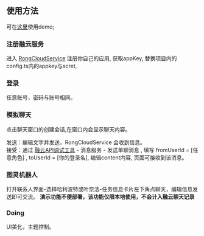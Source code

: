 ## 使用方法

可在[这里](http://www.shunong.shop/x-im)使用demo;

### 注册融云服务

进入 [RongCloudService](https://developer.rongcloud.cn/app/appService) 注册你自己的应用,
获取appKey, 替换项目内的config.ts内的appkey与scret,


### 登录

任意账号，密码与账号相同。

### 模拟聊天

点击聊天窗口的创建会话,在窗口内会显示聊天内容。

发送：编辑文字并发送，RongCloudService 会收到信息。<br>
接受：通过 [融云API调试工具](https://developer.rongcloud.cn/apitool/) - 消息服务 - 发送单聊消息 , 填写 fromUserId = [任意角色] , toUserId = [你的登录名], 编辑content内容, 页面可接收到该消息。

### 图灵机器人

打开联系人界面-选择哈利波特或叶奈法-任务信息卡片左下角点聊天，编辑信息发送即可交流。
**演示功能不便部署，该功能仅限本地使用，不会计入融云聊天记录**

### Doing

UI美化，主题控制。
 